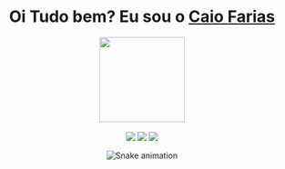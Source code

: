 <div>
  
  <h1 align="center">
    Oi Tudo bem? Eu sou o 
    <a href="https://www.linkedin.com/in/caiofariaas/">Caio Farias</a>
  </h1>

</div>

<div align="center">
  <a href="https://github.com/caiofariaas">
    <img height="150em" src="https://github-readme-stats-sigma-five.vercel.app/api/top-langs/?username=caiofariaas&layout=compact&langs_count=7&theme=material-palenight"/>
  </a>
</div>

<br>

<div align="center">
  <a href="https://www.instagram.com/caiofariaas/" target="_blank"><img src="https://img.shields.io/badge/-Instagram-%23E4405F?style=for-the-badge&logo=instagram&logoColor=white" target="_blank"></a>
  <a href="https://www.linkedin.com/in/caiofariaas/" target="_blank"><img src="https://img.shields.io/badge/-LinkedIn-%230077B5?style=for-the-badge&logo=linkedin&logoColor=white" target="_blank"></a> 
  <a href="mailto:caio.farias077@gmail.com"><img src="https://img.shields.io/badge/-Gmail-%23333?style=for-the-badge&logo=gmail&logoColor=white" target="_blank"></a>

</div>

<div align="center">

  ![Snake animation](https://github.com/danielbped/danielbped/blob/output/github-contribution-grid-snake.svg)
  
</div>
